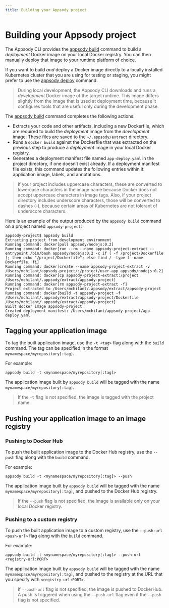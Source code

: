 ```yaml
---
title: Building your Appsody project
---
```


# Building your Appsody project

The Appsody CLI provides the [appsody build](/docs/cli-commands/#appsody-build) command to build a *deployment* Docker image on your local Docker registry. You can then manually deploy that image to your runtime platform of choice.

If you want to build *and* deploy a Docker image directly to a locally installed Kubernetes cluster that you are using for testing or staging, you might prefer to use the [appsody deploy](/docs/using-appsody/deploying) command.

> During local development, the Appsody CLI downloads and runs a *development* Docker image of the target runtime. This image differs slightly from the image that is used at deployment time, because it configures tools that are useful only during the development phase.

The [appsody build](/docs/cli-commands/#appsody-build) command completes the following actions:

- Extracts your code and other artifacts, including a new Dockerfile, which are required to build the *deployment* image from the *development* image. These files are saved to the `~/.appsody/extract` directory.
- Runs a `docker build` against the Dockerfile that was extracted on the previous step to produce a *deployment* image in your local Docker registry. 
- Generates a deployment manifest file named `app-deploy.yaml` in the project directory, if one doesn’t exist already. If a deployment manifest file exists, this command updates the following entries within it: application image, labels, and annotations.

> If your project includes uppercase characters, these are converted to lowercase characters in the image name because Docker does not accept uppercase characters in image tags. Also, if your project directory includes underscore characters, those will be converted to dashes (-), because certain areas of Kubernetes are not tolerant of underscore characters.

Here is an example of the output produced by the `appsody build` command on a project named `appsody-project`:
```
appsody-project$ appsody build
Extracting project from development environment
Running command: docker[pull appsody/nodejs:0.2]
Running command: docker[run --rm --name appsody-project-extract --entrypoint /bin/bash appsody/nodejs:0.2 -c if [ -f /project/Dockerfile ]; then echo "/project/Dockerfile"; else find / -type f -name Dockerfile; fi]
Running command: docker[create --name appsody-project-extract -v /Users/mchilant/appsody-project/:/project/user-app appsody/nodejs:0.2]
Running command: docker[cp appsody-project-extract:/project /Users/mchilant/.appsody/extract/appsody-project]
Running command: docker[rm appsody-project-extract -f]
Project extracted to /Users/mchilant/.appsody/extract/appsody-project
Running command: docker[build -t appsody-project -f /Users/mchilant/.appsody/extract/appsody-project/Dockerfile /Users/mchilant/.appsody/extract/appsody-project]
Built docker image appsody-project
Created deployment manifest: /Users/mchilant/appsody-project/app-deploy.yaml
```

## Tagging your application image

To tag the built application image, use the `-t <tag>` flag along with the `build` command. The tag can be specified in the format `mynamespace/myrepository[:tag]`.

For example:
```
appsody build -t <mynamespace/myrepository[:tag]>
```
The application image built by `appsody build` will be tagged with the name `mynamespace/myrepository[:tag]`.

> If the `-t` flag is not specified, the image is tagged with the project name.


## Pushing your application image to an image registry

### Pushing to Docker Hub

To push the built application image to the Docker Hub registry, use the `--push` flag along with the `build` command.

For example:
```
appsody build -t <mynamespace/myrepository[:tag]> --push 
```
The application image built by `appsody build` will be tagged with the name `mynamespace/myrepository[:tag]`, and pushed to the Docker Hub registry.

> If the `--push` flag is not specified, the image is available only on your local Docker registry.

### Pushing to a custom registry
To push the built application image to a custom registry, use the `--push-url <push-url>` flag along with the `build` command.

For example:
```
appsody build -t <mynamespace/myrepository[:tag]> --push-url <registry-url:PORT>
```
The application image built by `appsody build` will be tagged with the name `mynamespace/myrepository[:tag]`, and pushed to the registry at the URL that you specify with `<registry-url:PORT>`.

> If `--push-url` flag is not specified, the image is pushed to DockerHub. A push is triggered when using the `--push-url` flag even if the `--push` flag is not specified.